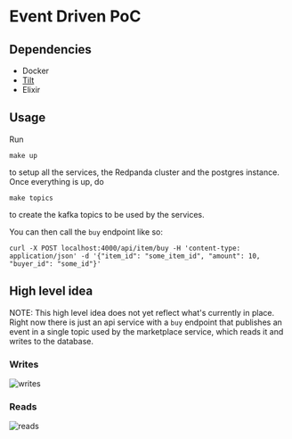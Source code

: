 # Event Driven PoC

## Dependencies

- Docker
- [Tilt](https://tilt.dev/)
- Elixir

## Usage

Run

```
make up
```

to setup all the services, the Redpanda cluster and the postgres instance. Once everything is up, do

```
make topics
```

to create the kafka topics to be used by the services.

You can then call the `buy` endpoint like so:

```
curl -X POST localhost:4000/api/item/buy -H 'content-type: application/json' -d '{"item_id": "some_item_id", "amount": 10, "buyer_id": "some_id"}'
```

## High level idea
NOTE: This high level idea does not yet reflect what's currently in place. Right now there is just an api service with a `buy` endpoint that publishes an event in a single topic used by the marketplace service, which reads it and writes to the database.


### Writes
![writes](https://user-images.githubusercontent.com/49622509/168887448-316b537c-8909-4d82-8821-b4f661a54d0a.png)

### Reads
![reads](https://user-images.githubusercontent.com/49622509/168884498-763a1bdf-bf69-4b14-9d4e-fdedf4d8cb78.png)
